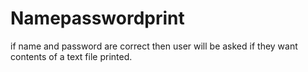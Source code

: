 # Namepasswordprint
if name and password are correct then user will be asked if they want contents of a text file printed.
